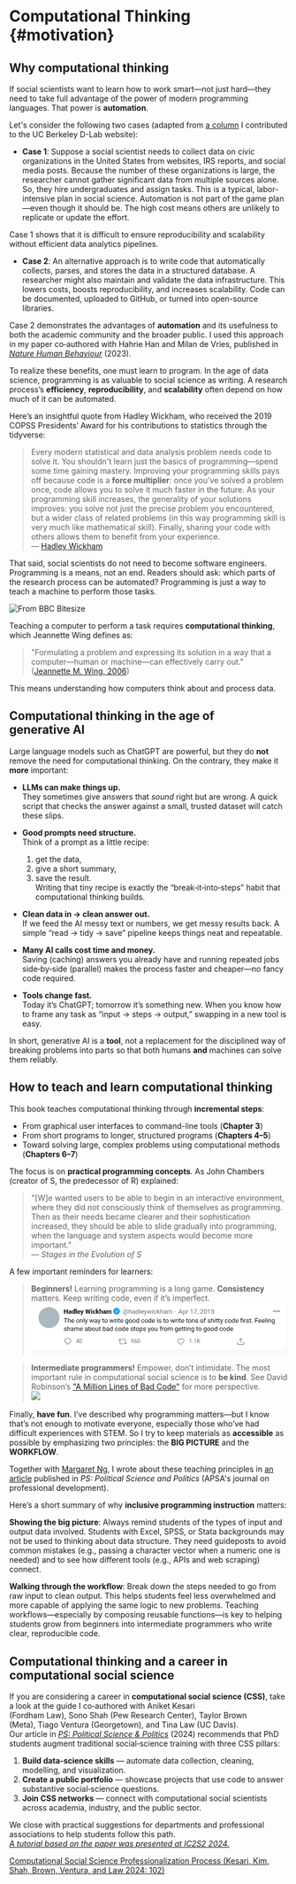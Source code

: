 # Computational Thinking {#motivation}



## Why computational thinking

If social scientists want to learn how to work smart—not just hard—they need to take full advantage of the power of modern programming languages. That power is **automation**.

Let's consider the following two cases (adapted from [a column](https://dlab.berkeley.edu/news/why-teaching-social-scientists-how-code-professional-important) I contributed to the UC Berkeley D-Lab website):

* **Case 1**: Suppose a social scientist needs to collect data on civic organizations in the United States from websites, IRS reports, and social media posts. Because the number of these organizations is large, the researcher cannot gather significant data from multiple sources alone. So, they hire undergraduates and assign tasks. This is a typical, labor-intensive plan in social science. Automation is not part of the game plan—even though it should be. The high cost means others are unlikely to replicate or update the effort.

Case 1 shows that it is difficult to ensure reproducibility and scalability without efficient data analytics pipelines.

* **Case 2**: An alternative approach is to write code that automatically collects, parses, and stores the data in a structured database. A researcher might also maintain and validate the data infrastructure. This lowers costs, boosts reproducibility, and increases scalability. Code can be documented, uploaded to GitHub, or turned into open-source libraries.

Case 2 demonstrates the advantages of **automation** and its usefulness to both the academic community and the broader public. I used this approach in my paper co‑authored with Hahrie Han and Milan de Vries, published in [*Nature Human Behaviour*](https://www.nature.com/articles/s41562-023-01743-1?utm_campaign=related_content&utm_source=SOCIAL&utm_medium=communities) (2023).

To realize these benefits, one must learn to program. In the age of data science, programming is as valuable to social science as writing. A research process’s **efficiency**, **reproducibility**, and **scalability** often depend on how much of it can be automated.

Here’s an insightful quote from Hadley Wickham, who received the 2019 COPSS Presidents’ Award for his contributions to statistics through the tidyverse:

> Every modern statistical and data analysis problem needs code to solve it. You shouldn't learn just the basics of programming—spend some time gaining mastery. Improving your programming skills pays off because code is a **force multiplier**: once you've solved a problem once, code allows you to solve it much faster in the future. As your programming skill increases, the generality of your solutions improves: you solve not just the precise problem you encountered, but a wider class of related problems (in this way programming skill is very much like mathematical skill). Finally, sharing your code with others allows them to benefit from your experience.  
> — [Hadley Wickham](https://imstat.org/2014/12/16/hadley-wickham-impact-the-world-by-being-useful/)

That said, social scientists do not need to become software engineers. Programming is a means, not an end. Readers should ask: which parts of the research process can be automated? Programming is just a way to teach a machine to perform those tasks.

![From BBC Bitesize](https://bam.files.bbci.co.uk/bam/live/content/znmb87h/large)

Teaching a computer to perform a task requires **computational thinking**, which Jeannette Wing defines as:

> "Formulating a problem and expressing its solution in a way that a computer—human or machine—can effectively carry out."  
> ([Jeannette M. Wing, 2006](http://www.cs.cmu.edu/afs/cs/usr/wing/www/publications/Wing06.pdf))

This means understanding how computers think about and process data.

## Computational thinking in the age of generative AI

Large language models such as ChatGPT are powerful, but they do **not** remove the need for computational thinking. On the contrary, they make it **more** important:

* **LLMs can make things up.**  
  They sometimes give answers that *sound* right but are wrong. A quick script that checks the answer against a small, trusted dataset will catch these slips.

* **Good prompts need structure.**  
  Think of a prompt as a little recipe:  
  1. get the data,  
  2. give a short summary,  
  3. save the result.  
  Writing that tiny recipe is exactly the “break‑it‑into‑steps” habit that computational thinking builds.

* **Clean data in → clean answer out.**  
  If we feed the AI messy text or numbers, we get messy results back. A simple “read → tidy → save” pipeline keeps things neat and repeatable.

* **Many AI calls cost time and money.**  
  Saving (caching) answers you already have and running repeated jobs side‑by‑side (parallel) makes the process faster and cheaper—no fancy code required.

* **Tools change fast.**  
  Today it’s ChatGPT; tomorrow it’s something new. When you know how to frame any task as “input → steps → output,” swapping in a new tool is easy.

In short, generative AI is a **tool**, not a replacement for the disciplined way of breaking problems into parts so that both humans **and** machines can solve them reliably.

## How to teach and learn computational thinking

This book teaches computational thinking through **incremental steps**:

- From graphical user interfaces to command-line tools (**Chapter 3**)  
- From short programs to longer, structured programs (**Chapters 4–5**)  
- Toward solving large, complex problems using computational methods (**Chapters 6–7**)

The focus is on **practical programming concepts**. As John Chambers (creator of S, the predecessor of R) explained:

> "[W]e wanted users to be able to begin in an interactive environment, where they did not consciously think of themselves as programming. Then as their needs became clearer and their sophistication increased, they should be able to slide gradually into programming, when the language and system aspects would become more important."  
> — *Stages in the Evolution of S*

A few important reminders for learners:

> **Beginners!** Learning programming is a long game. **Consistency** matters. Keep writing code, even if it’s imperfect.  
> ![](misc/wickham.png)

> **Intermediate programmers!** Empower, don’t intimidate. The most important rule in computational social science is to **be kind**. See David Robinson’s ["A Million Lines of Bad Code"](http://varianceexplained.org/programming/bad-code/) for more perspective.  
> ![](http://imgs.xkcd.com/comics/code_quality.png)

Finally, **have fun**. I’ve described why programming matters—but I know that’s not enough to motivate everyone, especially those who’ve had difficult experiences with STEM. So I try to keep materials as **accessible** as possible by emphasizing two principles: the **BIG PICTURE** and the **WORKFLOW**.

Together with [Margaret Ng](https://media.illinois.edu/margaret-yee-man-ng), I wrote about these teaching principles in [an article](https://osf.io/preprints/socarxiv/pf7n6/?fbclid=IwAR2ZI0yw_pehS0mxAmeUBOGpzIhiO2LMUPGBzBLTLNo4C2HrJSoH9uZhgTY) published in *PS: Political Science and Politics* (APSA's journal on professional development).

Here’s a short summary of why **inclusive programming instruction** matters:

**Showing the big picture**: Always remind students of the types of input and output data involved. Students with Excel, SPSS, or Stata backgrounds may not be used to thinking about data structure. They need guideposts to avoid common mistakes (e.g., passing a character vector when a numeric one is needed) and to see how different tools (e.g., APIs and web scraping) connect.

**Walking through the workflow**: Break down the steps needed to go from raw input to clean output. This helps students feel less overwhelmed and more capable of applying the same logic to new problems. Teaching workflows—especially by composing reusable functions—is key to helping students grow from beginners into intermediate programmers who write clear, reproducible code.

## Computational thinking and a career in computational social science

If you are considering a career in **computational social science (CSS)**, take a look at the guide I co‑authored with Aniket Kesari (Fordham Law), Sono Shah (Pew Research Center), Taylor Brown (Meta), Tiago Ventura (Georgetown), and Tina Law (UC Davis).  
Our article in [*PS: Political Science & Politics*](https://www.cambridge.org/core/journals/ps-political-science-and-politics/article/training-computational-social-science-phd-students-for-academic-and-nonacademic-careers/1455690939833B9FFCAC664D4E412057?utm_source=hootsuite&utm_medium=twitter&utm_campaign=PSC_Sep23#article) (2024) recommends that PhD students augment traditional social‑science training with three CSS pillars:

1. **Build data‑science skills** — automate data collection, cleaning, modelling, and visualization.  
2. **Create a public portfolio** — showcase projects that use code to answer substantive social‑science questions.  
3. **Join CSS networks** — connect with computational social scientists across academia, industry, and the public sector.

We close with practical suggestions for departments and professional associations to help students follow this path.  
[*A tutorial based on the paper was presented at IC2S2 2024.*](https://github.com/jaeyk/ic2s2-training-css-tutorial)

[Computational Social Science Professionalization Process (Kesari, Kim, Shah, Brown, Ventura, and Law 2024: 102)](https://camo.githubusercontent.com/7f5d9d3b6995cf11a41520ccc028e54829606c274fdc0952e971f597d18a0520/68747470733a2f2f7374617469632e63616d6272696467652e6f72672f62696e6172792f76657273696f6e2f69642f75726e3a63616d6272696467652e6f72673a69643a62696e6172793a32303234303131353032323933313630382d303237373a53313034393039363532333030303733323a53313034393039363532333030303733325f746162312e706e67)
